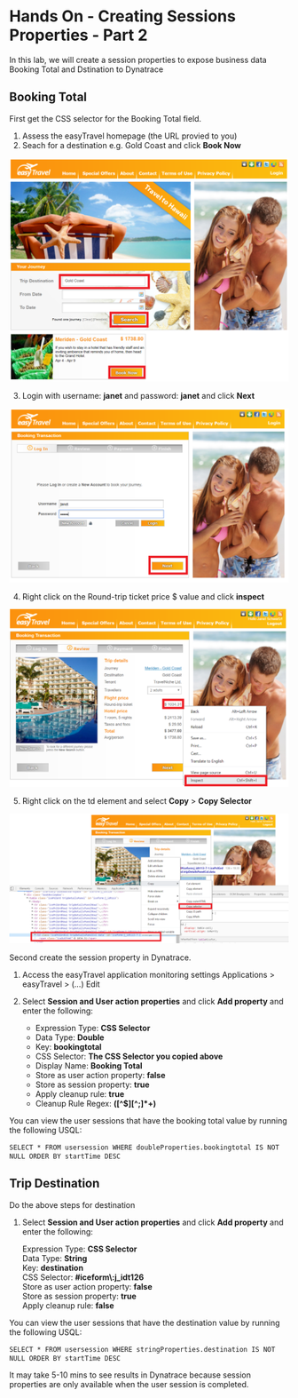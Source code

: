 # Hands On - Creating Sessions Properties - Part 2

In this lab, we will create a session properties to expose business data Booking Total and Dstination to Dynatrace

## Booking Total

First get the CSS selector for the Booking Total field.

1) Assess the easyTravel homepage (the URL provied to you)
2) Seach for a destination e.g. Gold Coast and click **Book Now**

![easyTravel Step 1](/img/easytravel-step1.png)

3) Login with username: **janet** and password: **janet** and click **Next**

![easyTravel Step 2](/img/easytravel-step2.png)

4) Right click on the Round-trip ticket price $ value and click **inspect**

![easyTravel Step 3](/img/easytravel-step3.png)

5) Right click on the td element and select **Copy** > **Copy Selector**

![easyTravel Step 4](/img/easytravel-step4.png)

Second create the session property in Dynatrace.


1) Access the easyTravel application monitoring settings
  Applications > easyTravel > (...) Edit

2) Select **Session and User action properties** and click **Add property** and enter the following:

   * Expression Type: **CSS Selector**  
   * Data Type: **Double**  
   * Key:  **bookingtotal**  
   * CSS Selector:  **The CSS Selector you copied above**  
   * Display Name: **Booking Total**  
   * Store as user action property: **false**  
   * Store as session property: **true**  
   * Apply cleanup rule: **true**  
   * Cleanup Rule Regex: **([^$][^;]*+)**  
   
You can view the user sessions that have the booking total value by running the following USQL: 

    SELECT * FROM usersession WHERE doubleProperties.bookingtotal IS NOT NULL ORDER BY startTime DESC
   
## Trip Destination

Do the above steps for destination

1) Select **Session and User action properties** and click **Add property** and enter the following:

   Expression Type: **CSS Selector**  
   Data Type: **String**  
   Key:  **destination**  
   CSS Selector:  **#iceform\\:j_idt126**  
   Store as user action property: **false**  
   Store as session property: **true**  
   Apply cleanup rule: **false**  

You can view the user sessions that have the destination value by running the following USQL: 

    SELECT * FROM usersession WHERE stringProperties.destination IS NOT NULL ORDER BY startTime DESC
    
    
It may take 5-10 mins to see results in Dynatrace because session properties are only available when the user session is completed.
